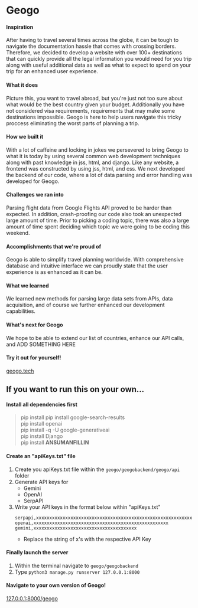 # Geogo

#### Inspiration
After having to travel several times across the globe, it can be tough to navigate the documentation hassle that comes with crossing borders. Therefore, we decided to develop a website with over 100+ destinations that can quickly provide all the legal information you would need for you trip along with useful additional data as well as what to expect to spend on  your trip for an enhanced user experience. 

#### What it does
Picture this, you want to travel abroad, but you're just not too sure about what would be the best country given your budget. Additionally you have not considered visa requirements, requirements that may make some destinations impossible. Geogo is here to help users navigate this tricky proccess eliminating the worst parts of planning a trip. 

#### How we built it
With a lot of caffeine and locking in jokes we persevered to bring Geogo to what it is today by using several common web development techniques along with past knowledge in jss, html, and django. Like any website, a frontend was constructed by using jss, html, and css. We next developed the backend of our code, where a lot of data parsing and error handling was developed for Geogo.

#### Challenges we ran into
Parsing flight data from Google Flights API proved to be harder than expected. In addition, crash-proofing our code also took an unexpected large amount of time. Prior to picking a coding topic, there was also a large amount of time spent deciding which topic we were going to be coding this weekend.

#### Accomplishments that we're proud of
Geogo is able to simplify travel planning worldwide. With comprehensive database and intuitive interface we can proudly state that the user experience is as enhanced as it can be.

#### What we learned
We learned new methods for parsing large data sets from APIs, data acquisition, and of course we further enhanced our development capabilities.

#### What's next for Geogo
We hope to be able to extend our list of countries, enhance our API calls, and ADD SOMETHING HERE

#### Try it out for yourself!
[geogo.tech](http://geogo.tech:8000/geogo)

## If you want to run this on your own...

#### Install all dependencies first
> pip install pip install google-search-results <br>
> pip install openai <br>
> pip install -q -U google-generativeai <br>
> pip install Django <br>
> pip install **ANSUMANFILLIN** <br>

#### Create an "apiKeys.txt" file
1. Create you apiKeys.txt file within the `geogo/geogobackend/geogo/api` folder
2. Generate API keys for
   - Gemini
   - OpenAI
   - SerpAPI
3. Write your API keys in the format below within "apiKeys.txt"
   ```
   serpapi,xxxxxxxxxxxxxxxxxxxxxxxxxxxxxxxxxxxxxxxxxxxxxxxxxxxxxxxxxxxxxxxx
   openai,xxxxxxxxxxxxxxxxxxxxxxxxxxxxxxxxxxxxxxxxxxxxxxxxxxx
   gemini,xxxxxxxxxxxxxxxxxxxxxxxxxxxxxxxxxxxxxxx
   ```
   - Replace the string of x's with the respective API Key

#### Finally launch the server
1. Within the terminal navigate to `geogo/geogobackend`
2. Type `python3 manage.py runserver 127.0.0.1:8000`

#### Navigate to your own version of Geogo!
[127.0.0.1:8000/geogo](http://127.0.0.1:8000/geogo)


